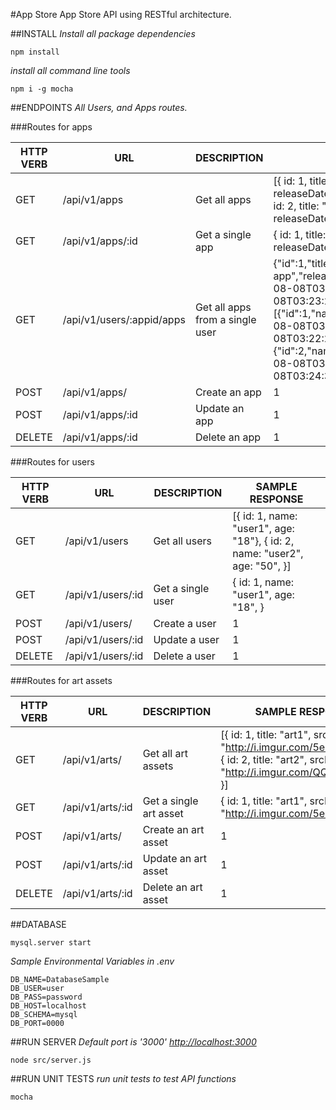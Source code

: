 #App Store
App Store API using RESTful architecture.

##INSTALL
*Install all package dependencies*
```
npm install
```

*install all command line tools*
```
npm i -g mocha
```

##ENDPOINTS
*All Users, and Apps routes.*

###Routes for apps

| HTTP VERB | URL | DESCRIPTION | SAMPLE RESPONSE |
|---|---|---|---|
|GET|/api/v1/apps|Get all apps|[{ id: 1, title: "app1", description: "first app", releaseDate: "2016-08-04T16:52:49+00:00", }, { id: 2, title: "app2", description: "2nd app", releaseDate: "2016-08-04T16:52:49+00:00", }]|
|GET|/api/v1/apps/:id|Get a single app|{ id: 1, title: "app1", description: "first app", releaseDate: "2016-08-04T16:52:49+00:00" }|
|GET|/api/v1/users/:appid/apps|Get all apps from a single user|{"id":1,"title":"Pat","description":"description of app","releaseDate":"july first","createdAt":"2016-08-08T03:23:25.000Z","updatedAt":"2016-08-08T03:23:25.000Z","users":[{"id":1,"name":"Pat","age":12,"createdAt":"2016-08-08T03:22:27.000Z","updatedAt":"2016-08-08T03:22:27.000Z","appId":1},{"id":2,"name":"Yuoo","age":16,"createdAt":"2016-08-08T03:24:32.000Z","updatedAt":"2016-08-08T03:24:32.000Z","appId":1}]}|
|POST|/api/v1/apps/|Create an app|1|
|POST|/api/v1/apps/:id|Update an app|1|
|DELETE|/api/v1/apps/:id|Delete an app|1|

###Routes for users

| HTTP VERB | URL | DESCRIPTION | SAMPLE RESPONSE |
|---|---|---|---|
|GET|/api/v1/users|Get all users|[{ id: 1, name: "user1", age: "18"}, { id: 2, name: "user2", age: "50", }]|
|GET|/api/v1/users/:id|Get a single user|{ id: 1, name: "user1", age: "18", }|
|POST|/api/v1/users/|Create a user|1|
|POST|/api/v1/users/:id|Update a user|1|
|DELETE|/api/v1/users/:id|Delete a user|1|

###Routes for art assets

| HTTP VERB | URL | DESCRIPTION | SAMPLE RESPONSE |
|---|---|---|---|
|GET|/api/v1/arts/|Get all art assets|[{ id: 1, title: "art1", srcLink: "http://i.imgur.com/5e5Ihb6.jpg", }, { id: 2, title: "art2", srcLink: "http://i.imgur.com/QQ3O6PO.jpg", }]|
|GET|/api/v1/arts/:id|Get a single art asset|{ id: 1, title: "art1", srcLink: "http://i.imgur.com/5e5Ihb6.jpg", }|
|POST|/api/v1/arts/|Create an art asset|1|
|POST|/api/v1/arts/:id|Update an art asset|1|
|DELETE|/api/v1/arts/:id|Delete an art asset|1|

##DATABASE
```
mysql.server start
```
*Sample Environmental Variables in .env*
```
DB_NAME=DatabaseSample
DB_USER=user
DB_PASS=password
DB_HOST=localhost
DB_SCHEMA=mysql
DB_PORT=0000

```

##RUN SERVER
*Default port is '3000' [http://localhost:3000](http://localhost:3000)*

```
node src/server.js
```

##RUN UNIT TESTS
*run unit tests to test API functions*
```
mocha
```
